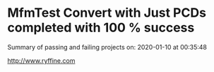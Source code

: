 # MfmTest Convert with Just PCDs completed with 100 % success

Summary of passing and failing projects on: 2020-01-10 at 00:35:48

http://www.ryffine.com
